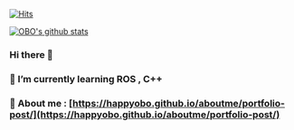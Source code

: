 
[![Hits](https://hits.seeyoufarm.com/api/count/incr/badge.svg?url=https%3A%2F%2Fgithub.com%2FhappyOBO%2FhappyOBO&count_bg=%2379C83D&title_bg=%23555555&title=hits&edge_flat=false)](https://hits.seeyoufarm.com)

[![OBO's github stats](https://github-readme-stats.vercel.app/api?username=happyOBO)](https://github.com/happyOBO)

### Hi there 👋
### 🌱 I’m currently learning ROS , C++
### 💬 About me : [https://happyobo.github.io/aboutme/portfolio-post/](https://happyobo.github.io/aboutme/portfolio-post/)
<!--
**happyOBO/happyOBO** is a ✨ _special_ ✨ repository because its `README.md` (this file) appears on your GitHub profile.

Here are some ideas to get you started:

- 🔭 I’m currently working on ...
- 🌱 I’m currently learning ...
- 👯 I’m looking to collaborate on ...
- 🤔 I’m looking for help with ...
- 💬 Ask me about ...
- 📫 How to reach me: ...
- 😄 Pronouns: ...
- ⚡ Fun fact: ...
-->
